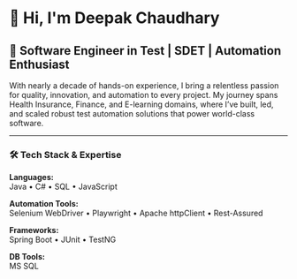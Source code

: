 # 👋 Hi, I'm Deepak Chaudhary

## 🚀 Software Engineer in Test | SDET | Automation Enthusiast

With nearly a decade of hands-on experience, I bring a relentless passion for quality, innovation, and automation to every project. My journey spans Health Insurance, Finance, and E-learning domains, where I’ve built, led, and scaled robust test automation solutions that power world-class software.

---

### 🛠️ **Tech Stack & Expertise**

**Languages:**  
Java • C# • SQL • JavaScript

**Automation Tools:**  
Selenium WebDriver • Playwright • Apache httpClient • Rest-Assured

**Frameworks:**  
Spring Boot • JUnit • TestNG

**DB Tools:**  
MS SQL
